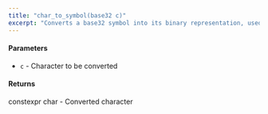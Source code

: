 ```yaml
---
title: "char_to_symbol(base32 c)"
excerpt: "Converts a base32 symbol into its binary representation, used by string_to_name()"
---
```

#### Parameters
* `c` - Character to be converted

#### Returns
constexpr char - Converted character